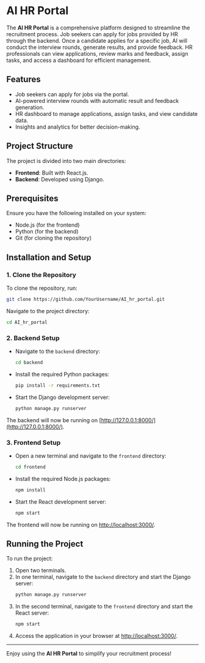 # AI HR Portal

The **AI HR Portal** is a comprehensive platform designed to streamline the recruitment process. Job seekers can apply for jobs provided by HR through the backend. Once a candidate applies for a specific job, AI will conduct the interview rounds, generate results, and provide feedback. HR professionals can view applications, review marks and feedback, assign tasks, and access a dashboard for efficient management.

## Features
- Job seekers can apply for jobs via the portal.
- AI-powered interview rounds with automatic result and feedback generation.
- HR dashboard to manage applications, assign tasks, and view candidate data.
- Insights and analytics for better decision-making.

## Project Structure
The project is divided into two main directories:
- **Frontend**: Built with React.js.
- **Backend**: Developed using Django.

## Prerequisites
Ensure you have the following installed on your system:
- Node.js (for the frontend)
- Python (for the backend)
- Git (for cloning the repository)

## Installation and Setup

### 1. Clone the Repository
To clone the repository, run:
```bash
git clone https://github.com/YourUsername/AI_hr_portal.git
```

Navigate to the project directory:
```bash
cd AI_hr_portal
```

### 2. Backend Setup
- Navigate to the `backend` directory:
  ```bash
  cd backend
  ```
- Install the required Python packages:
  ```bash
  pip install -r requirements.txt
  ```
- Start the Django development server:
  ```bash
  python manage.py runserver
  ```

The backend will now be running on [http://127.0.0.1:8000/](http://127.0.0.1:8000/).

### 3. Frontend Setup
- Open a new terminal and navigate to the `frontend` directory:
  ```bash
  cd frontend
  ```
- Install the required Node.js packages:
  ```bash
  npm install
  ```
- Start the React development server:
  ```bash
  npm start
  ```

The frontend will now be running on [http://localhost:3000/](http://localhost:3000/).

## Running the Project
To run the project:
1. Open two terminals.
2. In one terminal, navigate to the `backend` directory and start the Django server:
   ```bash
   python manage.py runserver
   ```
3. In the second terminal, navigate to the `frontend` directory and start the React server:
   ```bash
   npm start
   ```
4. Access the application in your browser at [http://localhost:3000/](http://localhost:3000/).

---

Enjoy using the **AI HR Portal** to simplify your recruitment process!




